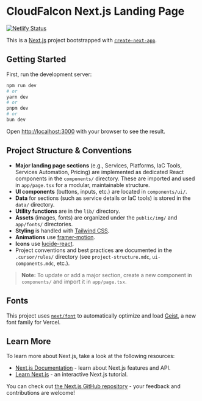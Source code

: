 # CloudFalcon Next.js Landing Page

[![Netlify Status](https://api.netlify.com/api/v1/badges/b1673ddf-4174-496d-ac47-348f839d759f/deploy-status)](https://app.netlify.com/sites/cloudfalcondev/deploys)

This is a [Next.js](https://nextjs.org) project bootstrapped with [`create-next-app`](https://nextjs.org/docs/app/api-reference/cli/create-next-app).

## Getting Started

First, run the development server:

```bash
npm run dev
# or
yarn dev
# or
pnpm dev
# or
bun dev
```

Open [http://localhost:3000](http://localhost:3000) with your browser to see the result.

## Project Structure & Conventions

- **Major landing page sections** (e.g., Services, Platforms, IaC Tools, Services Automation, Pricing) are implemented as dedicated React components in the `components/` directory. These are imported and used in `app/page.tsx` for a modular, maintainable structure.
- **UI components** (buttons, inputs, etc.) are located in `components/ui/`.
- **Data** for sections (such as service details or IaC tools) is stored in the `data/` directory.
- **Utility functions** are in the `lib/` directory.
- **Assets** (images, fonts) are organized under the `public/img/` and `app/fonts/` directories.
- **Styling** is handled with [Tailwind CSS](https://tailwindcss.com/).
- **Animations** use [framer-motion](https://www.framer.com/motion/).
- **Icons** use [lucide-react](https://lucide.dev/).
- Project conventions and best practices are documented in the `.cursor/rules/` directory (see `project-structure.mdc`, `ui-components.mdc`, etc.).

> **Note:** To update or add a major section, create a new component in `components/` and import it in `app/page.tsx`.

## Fonts

This project uses [`next/font`](https://nextjs.org/docs/app/building-your-application/optimizing/fonts) to automatically optimize and load [Geist](https://vercel.com/font), a new font family for Vercel.

## Learn More

To learn more about Next.js, take a look at the following resources:

- [Next.js Documentation](https://nextjs.org/docs) - learn about Next.js features and API.
- [Learn Next.js](https://nextjs.org/learn) - an interactive Next.js tutorial.

You can check out [the Next.js GitHub repository](https://github.com/vercel/next.js) - your feedback and contributions are welcome!
